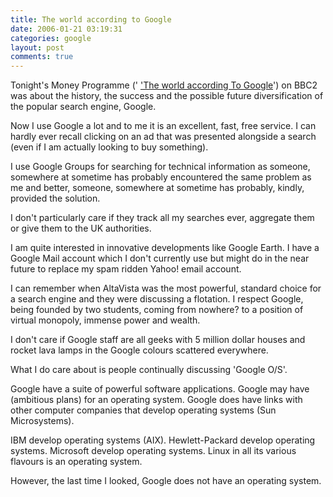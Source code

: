 ```yaml
---
title: The world according to Google
date: 2006-01-21 03:19:31
categories: google
layout: post
comments: true
---
```

Tonight's Money Programme ('
['The world according To Google](http://news.bbc.co.uk/2/hi/business/4598090.stm)')
on BBC2 was about the history, the success and the possible future
diversification of the popular search engine, Google.

Now I use Google a lot and to me it is an excellent, fast, free service.
I can hardly ever recall clicking on an ad that was presented alongside
a search (even if I am actually looking to buy something).

I use Google Groups for searching for technical information as someone,
somewhere at sometime has probably encountered the same problem as me
and better, someone, somewhere at sometime has probably, kindly,
provided the solution.

I don't particularly care if they track all my searches ever, aggregate
them or give them to the UK authorities.

I am quite interested in innovative developments like Google Earth. I
have a Google Mail account which I don't currently use but might do in
the near future to replace my spam ridden Yahoo! email account.

I can remember when AltaVista was the most powerful, standard choice for
a search engine and they were discussing a flotation. I respect Google,
being founded by two students, coming from nowhere? to a position of
virtual monopoly, immense power and wealth.

I don't care if Google staff are all geeks with 5 million dollar houses
and rocket lava lamps in the Google colours scattered everywhere.

What I do care about is people continually discussing 'Google O/S'.

Google have a suite of powerful software applications. Google may have
(ambitious plans) for an operating system. Google does have links with
other computer companies that develop operating systems (Sun
Microsystems).

IBM develop operating systems (AIX). Hewlett-Packard develop operating
systems. Microsoft develop operating systems. Linux in all its various
flavours is an operating system.

However, the last time I looked, Google does not have an operating
system.

